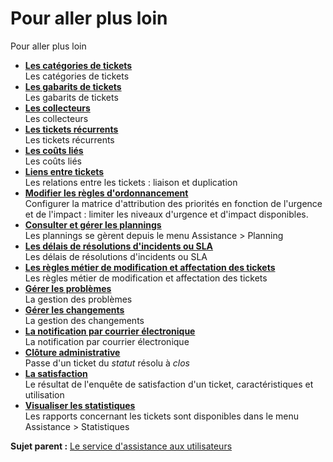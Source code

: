 Pour aller plus loin
====================

Pour aller plus loin

-   **[Les catégories de
    tickets](../glpi/helpdesk_advanced_categories.html)**\
     Les catégories de tickets
-   **[Les gabarits de
    tickets](../glpi/helpdesk_advanced_templates.html)**\
     Les gabarits de tickets
-   **[Les collecteurs](../glpi/helpdesk_advanced_collectors.html)**\
     Les collecteurs
-   **[Les tickets
    récurrents](../glpi/helpdesk_advanced_recurrent.html)**\
     Les tickets récurrents
-   **[Les coûts liés](../glpi/helpdesk_advanced_cost.html)**\
     Les coûts liés
-   **[Liens entre tickets](../glpi/helpdesk_ticket_link.html)**\
     Les relations entre les tickets : liaison et duplication
-   **[Modifier les règles
    d'ordonnancement](../glpi/helpdesk_advanced_ordering.html)**\
     Configurer la matrice d'attribution des priorités en fonction de
    l'urgence et de l'impact : limiter les niveaux d'urgence et d'impact
    disponibles.
-   **[Consulter et gérer les
    plannings](../glpi/helpdesk_planning.html)**\
     Les plannings se gèrent depuis le menu Assistance \> Planning
-   **[Les délais de résolutions d'incidents ou
    SLA](../glpi/helpdesk_advanced_sla.html)**\
     Les délais de résolutions d'incidents ou SLA
-   **[Les règles métier de modification et affectation des
    tickets](../glpi/helpdesk_advanced_businessrules.html)**\
     Les règles métier de modification et affectation des tickets
-   **[Gérer les problèmes](../glpi/helpdesk_advanced_problems.html)**\
     La gestion des problèmes
-   **[Gérer les changements](../glpi/helpdesk_advanced_changes.html)**\
     La gestion des changements
-   **[La notification par courrier
    électronique](../glpi/helpdesk_advanced_notifications.html)**\
     La notification par courrier électronique
-   **[Clôture
    administrative](../glpi/helpdesk_advanced_administrativeclose.html)**\
     Passe d'un ticket du *statut* résolu à *clos*
-   **[La satisfaction](../glpi/helpdesk_ticket_satisfaction.html)**\
     Le résultat de l'enquête de satisfaction d'un ticket,
    caractéristiques et utilisation
-   **[Visualiser les statistiques](../glpi/helpdesk_stat.html)**\
     Les rapports concernant les tickets sont disponibles dans le menu
    Assistance \> Statistiques

**Sujet parent :** [Le service d'assistance aux
utilisateurs](../glpi/helpdesk.html "Le service d'Assistance aux utilisateurs de GLPI")
